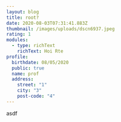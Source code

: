 ```yaml
---
layout: blog
title: root?
date: 2020-08-03T07:31:41.883Z
thumbnail: /images/uploads/dscn6937.jpeg
rating: 1
modules:
  - type: richText
    richText: Hoi Rte
profile:
  birthdate: 08/05/2020
  public: true
  name: prof
  address:
    street: "1"
    city: "3"
    post-code: "4"
---
```

asdf